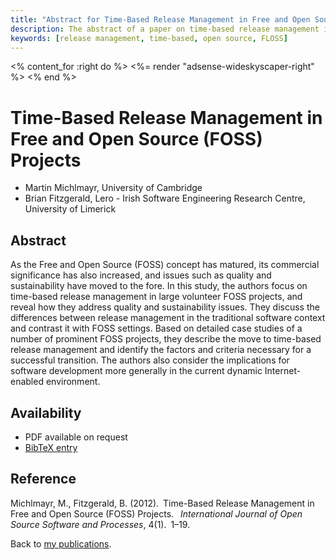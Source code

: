 ```yaml
---
title: "Abstract for Time-Based Release Management in Free and Open Source Projects"
description: The abstract of a paper on time-based release management in open source projects
keywords: [release management, time-based, open source, FLOSS]
---
```


<% content_for :right do %>
<%= render "adsense-wideskyscaper-right" %>
<% end %>

<h1>Time-Based Release Management in Free and Open Source (FOSS) Projects</h1>

<ul class = "author">
<li><span class = "author">Martin Michlmayr,</span>
    <span class = "affiliation">University of Cambridge</span></li>
<li><span class = "author">Brian Fitzgerald,</span>
    <span class = "affiliation">Lero - Irish Software Engineering Research Centre, University of Limerick</span></li>
</ul>

<h2>Abstract</h2>

As the Free and Open Source (FOSS) concept has matured, its commercial
significance has also increased, and issues such as quality and sustainability
have moved to the fore. In this study, the authors focus on time-based release
management in large volunteer FOSS projects, and reveal how they address
quality and sustainability issues. They discuss the differences between release
management in the traditional software context and contrast it with FOSS
settings. Based on detailed case studies of a number of prominent FOSS
projects, they describe the move to time-based release management and identify
the factors and criteria necessary for a successful transition. The authors
also consider the implications for software development more generally in the
current dynamic Internet-enabled environment.

<h2>Availability</h2>

<ul>

<li>PDF available on request</li>

<li><a href = "../michlmayr_fitzgerald-time_based_release_management.bib">BibTeX entry</a></li>

</ul>

<h2>Reference</h2>

Michlmayr, M., Fitzgerald, B. (2012).&ensp;Time-Based Release Management in
Free and Open Source (FOSS) Projects.&ensp;<i> International Journal of Open
Source Software and Processes</i>, 4(1).&ensp;1&ndash;19.

Back to <a href = "..">my publications</a>.

